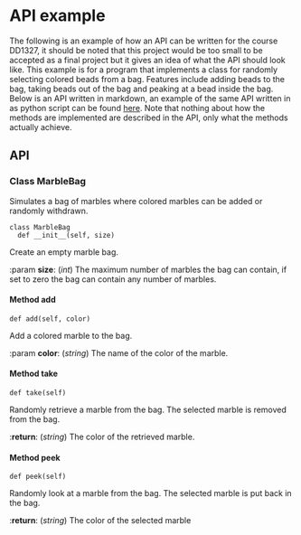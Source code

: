 # API example

The following is an example of how an API can be written for the course DD1327, it should be noted that this project would be too small to be accepted as a final project but it gives an idea of what the API should look like. 
This example is for a program that implements a class for randomly selecting colored beads from a bag. 
Features include adding beads to the bag, taking beads out of the bag and peaking at a bead inside the bag.
Below is an API written in markdown, an example of the same API written in as python script can be found [here](https://github.com/Theo-Ing/grudat_2023/blob/main/api/api.py). Note that nothing about how the methods are implemented are described in the API, only what the methods actually achieve.

## API

### Class MarbleBag
Simulates a bag of marbles where colored marbles can be added or randomly withdrawn.
```
class MarbleBag
  def __init__(self, size)
```
Create an empty marble bag.

:param **size**: (_int_) The maximum number of marbles the bag can contain, if set to zero the bag can contain any number of marbles.

#### Method add
```
def add(self, color)
```
Add a colored marble to the bag.

:param **color**: (_string_) The name of the color of the marble.

#### Method take
```
def take(self)
```
Randomly retrieve a marble from the bag. The selected marble is removed from the bag.

:**return**: (_string_) The color of the retrieved marble.

#### Method peek
```
def peek(self)
```
Randomly look at a marble from the bag. The selected marble is put back in the bag.

:**return**: (_string_) The color of the selected marble
